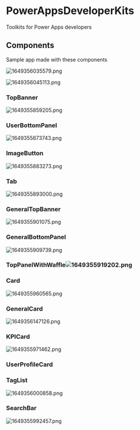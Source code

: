 # PowerAppsDeveloperKits

Toolkits for Power Apps developers

## Components

Sample app made with these components

![1649356035579.png](image/README/1649356035579.png)

![1649356045113.png](image/README/1649356045113.png)

### TopBanner

![1649355859205.png](image/README/1649355859205.png)

### UserBottomPanel

![1649355873743.png](image/README/1649355873743.png)

### ImageButton

![1649355883273.png](image/README/1649355883273.png)

### Tab

![1649355893000.png](image/README/1649355893000.png)

### GeneralTopBanner

![1649355901075.png](image/README/1649355901075.png)

### GeneralBottomPanel

![1649355909739.png](image/README/1649355909739.png)

### TopPanelWithWaffle![1649355919202.png](image/README/1649355919202.png)

### Card

![1649355960565.png](image/README/1649355960565.png)

### GeneralCard

![1649356147126.png](image/README/1649356147126.png)

### KPICard

![1649355971462.png](image/README/1649355971462.png)

### UserProfileCard


### TagList

![1649356000858.png](image/README/1649356000858.png)

### SearchBar

![1649355992457.png](image/README/1649355992457.png)
